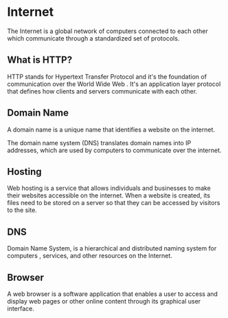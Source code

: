 # Internet

The Internet is a global network of computers connected to each other which communicate through a standardized set of protocols.

## What is HTTP?

HTTP stands for Hypertext Transfer Protocol and it's the foundation of communication over the World Wide Web . It's an application layer protocol that defines how clients and servers communicate with each other.

## Domain Name

A domain name is a unique name that identifies a website on the internet.

The domain name system (DNS) translates domain names into IP addresses, which are used by computers to communicate over the internet.

## Hosting

Web hosting is a service that allows individuals and businesses to make their websites accessible on the internet.
When a website is created, its files need to be stored on a server so that they can be accessed by visitors to the site.

## DNS

Domain Name System, is a hierarchical and distributed naming system for computers , services, and other resources on the Internet.

## Browser

A web browser is a software application that enables a user to access and display web pages or other online content through its graphical user interface.

